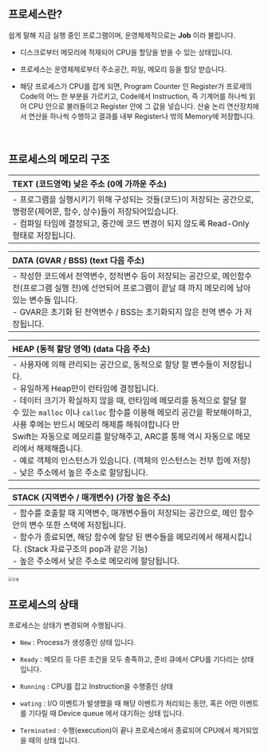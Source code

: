 ## 프로세스란?

쉽게 말해 지금 실행 중인 프로그램이며, 운영체제적으로는 **Job** 이라 불립니다.

- 디스크로부터 메모리에 적재되어 CPU을 할당을 받을 수 있는 상태입니다.
- 프로세스는 운영체제로부터 주소공간, 파일, 메모리 등을 할당 받습니다.

- 해당 프로세스가 CPU를 잡게 되면, Program Counter 인 Register가 프로세의 Code의 어느 한 부분을 가르키고, Code에서 Instruction, 즉 기계어를 하나씩 읽어 CPU 안으로 불러들이고 Register 안에 그 값을 넣습니다.
  산술 논리 연산장치에서 연산을 하나씩 수행하고 결과를 내부 Register나 밖의 Memory에 저장합니다.



<br>




## 프로세스의 메모리 구조

| TEXT (코드영역) 낮은 주소 (0에 가까운 주소)                  |
| :----------------------------------------------------------- |
| - 프로그램을 실행시키기 위해 구성되는 것들(코드)이 저장되는 공간으로, 명령문(제어문, 함수, 상수)들이 저장되어있습니다.<br />- 컴파일 타임에 결정되고, 중간에 코드 변경이 되지 않도록 Read-Only 형태로 저장됩니다. |

| DATA (GVAR / BSS) (text 다음 주소)                           |
| :----------------------------------------------------------- |
| - 작성한 코드에서 전역변수, 정적변수 등이 저장되는 공간으로, 메인함수 전(프로그램 실행 전)에 선언되어 프로그램이 끝날 때 까지 메모리에 남아있는 변수들 입니다.<br />- GVAR은 초기화 된 전역변수 / BSS는 초기화되지 않은 전역 변수 가 저장됩니다. |

| HEAP (동적 할당 영역) (data 다음 주소)                       |
| :----------------------------------------------------------- |
| - 사용자에 의해 관리되는 공간으로, 동적으로 할당 할 변수들이 저장됩니다.<br />- 유일하게 Heap만이 런타임에 결정됩니다.<br />- 데이터 크기가 확실하지 않을 때, 런타임에 메모리를 동적으로 할달 할 수 있는 `malloc` 이나 `calloc` 함수를 이용해 메모리 공간을 확보해야하고, 사용 후에는 반드시 메모리 해제를 해줘야합니다 만<br />Swift는 자동으로 메모리를 할당해주고, ARC를 통해 역시 자동으로 메모리에서 해제해줍니다.<br />- 예로 객체의 인스턴스가 있습니다. (객체의 인스턴스는 전부 힙에 저장)<br />- 낮은 주소에서 높은 주소로 할당됩니다. |

| STACK (지역변수 / 매개변수) (가장 높은 주소)                 |
| :----------------------------------------------------------- |
| - 함수를 호출할 때 지역변수, 매개변수들이 저장되는 공간으로, 메인 함수 안의 변수 또한 스택에 저장됩니다.<br />- 함수가 종료되면, 해당 함수에 할당 된 변수들을 메모리에서 해제시킵니다. (Stack 자료구조의 pop과 같은 기능)<br />- 높은 주소에서 낮은 주소로 메모리에 할당됩니다. |



<img src="https://user-images.githubusercontent.com/92635121/190306215-63262366-7eeb-40a8-ac8b-e8e85d493317.png" alt="무제" style="zoom: 50%;" />



<br>



## 프로세스의 상태

 프로세스는 상태가 변경되며 수행됩니다.

- `New` : Process가 생성중인 상태 입니다.

- `Ready` : 메모리 등 다른 조건을 모두 충족하고, 준비 큐에서 CPU를 기다리는 상태 입니다.
- `Running` : CPU를 잡고 Instruction을 수행중인 상태

- `wating` : I/O 이벤트가 발생했을 때 해당 이벤트가 처리되는 동안, 혹은 어떤 이벤트를 기다릴 때 Device queue 에서 대기하는 상태 입니다.
- `Terminated` : 수행(execution)이 끝나 프로세스에서 종료되어 CPU에서 제거되었을 때의 상태 입니다.

